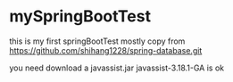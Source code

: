 # mySpringBootTest
this is my first springBootTest mostly copy from 
https://github.com/shihang1228/spring-database.git


you need download a javassist.jar javassist-3.18.1-GA is ok
